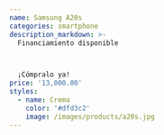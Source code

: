 ```yaml
---
name: Samsung A20s
categories: smartphone
description_markdown: >-
  Financiamiento disponible



  ¡Cómpralo ya!
price: '13,000.00'
styles:
  - name: Crema
    color: '#dfd3c2'
    image: /images/products/a20s.jpg
---
```

